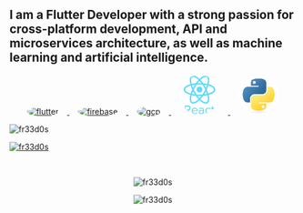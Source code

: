 <h2 style="text-align: left;">I am a Flutter Developer with a strong passion for cross-platform development, API and microservices architecture, as well as machine learning and artificial intelligence.</h2>





<p style="text-align: center;">
  <a href="https://flutter.dev" target="_blank" rel="noreferrer">
    <img src="https://www.vectorlogo.zone/logos/flutterio/flutterio-icon.svg" alt="flutter" style="width: 70px; height: 70px; border-radius: 50%; margin: 0 15px;" />
  </a>
  <a href="https://firebase.google.com/" target="_blank" rel="noreferrer">
    <img src="https://www.vectorlogo.zone/logos/firebase/firebase-icon.svg" alt="firebase" style="width: 70px; height: 70px; border-radius: 50%; margin: 0 15px;" />
  </a>
  <a href="https://cloud.google.com" target="_blank" rel="noreferrer">
    <img src="https://www.vectorlogo.zone/logos/google_cloud/google_cloud-icon.svg" alt="gcp" style="width: 70px; height: 70px; border-radius: 50%; margin: 0 15px;" />
  </a>
  <a href="https://reactjs.org/" target="_blank" rel="noreferrer">
    <img src="https://raw.githubusercontent.com/devicons/devicon/master/icons/react/react-original-wordmark.svg" alt="react" style="width: 70px; height: 70px; border-radius: 50%; margin: 0 15px;" />
  </a>
  <a href="https://www.python.org" target="_blank" rel="noreferrer">
    <img src="https://raw.githubusercontent.com/devicons/devicon/master/icons/python/python-original.svg" alt="python" style="width: 70px; height: 70px; border-radius: 50%; margin: 0 15px;" />
  </a>
</p>




<p style="text-align: left;">
  <img src="https://komarev.com/ghpvc/?username=fr33d0s&label=Profile%20views&color=0e75b6&style=plastic" alt="fr33d0s" />
</p>




<p style="text-align: left;">
  <a href="https://github.com/ryo-ma/github-profile-trophy">
    <img src="https://github-profile-trophy.vercel.app/?username=fr33d0s&theme=onestar" alt="fr33d0s" />
  </a>
</p>



<p>&nbsp;</p>

<p style="text-align: center;">
  <img src="https://github-readme-stats.vercel.app/api?username=fr33d0s&show_icons=true&locale=en&theme=radical" alt="fr33d0s" />
</p>




<p style="text-align: center;">
  <img src="https://github-readme-streak-stats.herokuapp.com/?user=fr33d0s&theme=radical" alt="fr33d0s" />
</p>
